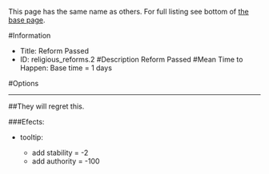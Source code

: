 This page has the same name as others. For full listing see bottom of [the base page](reform_passed.md).

#Information
 - Title: Reform Passed
 - ID: religious_reforms.2
#Description
Reform Passed
#Mean Time to Happen:
Base time = 1 days

#Options

___
##They will regret this.

###Efects:<ul><li>tooltip:</li><ul><li>add stability = -2</li><li>add authority = -100</li></ul></ul>
